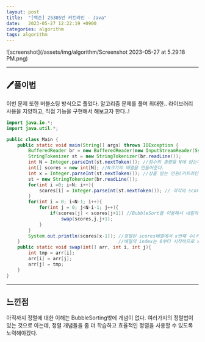 ```yaml
---
layout: post
title:  "[백준] 25305번 커트라인 - Java"
date:   2023-05-27 12:22:19 +0900
categories: algorithm
tags: algorithm
---
```


![screenshot](/assets/img/algorithm/Screenshot 2023-05-27 at 5.29.18 PM.png)

---

## 🖊️풀이법

이번 문제 또한 버블소팅 방식으로 풀었다.
알고리즘 문제를 풀며 최대한.. 라이브러리 사용을 지양하고, 직접 기능을 구현해서 해보고자 한다..!

```java 
import java.io.*;
import java.util.*;

public class Main {
    public static void main(String[] args) throws IOException {
        BufferedReader br = new BufferedReader(new InputStreamReader(System.in));
        StringTokenizer st = new StringTokenizer(br.readLine());
        int N = Integer.parseInt(st.nextToken()); //점수의 총량을 N에 담는다.
        int[] scores = new int[N]; //N크기의 배열을 만들어준다.
        int x = Integer.parseInt(st.nextToken()); //상을 받는 인원(커트라인)을 x에 할당
        st = new StringTokenizer(br.readLine());
        for(int i =0; i<N; i++){
            scores[i] = Integer.parseInt(st.nextToken()); // 각각의 scores배열 요소에 점수를 할당
        }
        for(int i = 0; i<N-1; i++){
            for(int j = 0; j<N-i-1; j++){
                if(scores[j] < scores[j+1]) //BubbleSort를 이용해서 내림차순 정렬을 해준다.
                    swap(scores,j,j+1);
            }
        }
        System.out.println(scores[x-1]); //정렬된 scores배열에서 x번째 수(커트라인)을 출력한다. 
    }                                    //배열의 index는 0부터 시작하므로 x-1로 지정
    public static void swap(int[] arr, int i, int j){
        int tmp = arr[i];
        arr[i] = arr[j];
        arr[j] = tmp;
    }
}
```

---

## 느낀점

아직까지 정렬에 대한 이해는 BubbleSorting밖에 개념이 없다.
여러가지의 정렬법이 있는 것으로 아는데, 정렬 개념들을 좀 더 학습하고
효율적인 정렬을 사용할 수 있도록 노력해야겠다.

